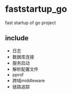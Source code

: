 # faststartup_go
fast startup of go project

## include
- 日志
- 数据库连接
- 服务启动
- 解析配置文件
- pprof
- 跨域middleware
- 链路追踪


